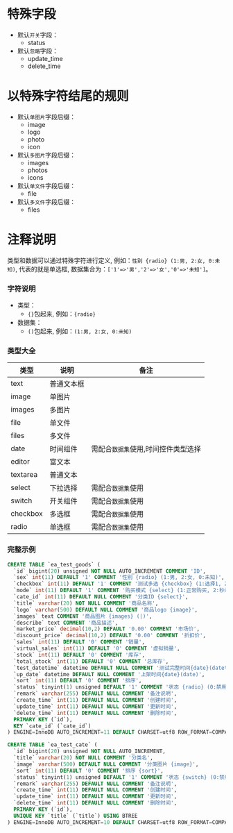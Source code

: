 # 特殊字段

* 默认`开关`字段：
    * status
* 默认`忽略`字段：
    * update_time
    * delete_time

# 以特殊字符结尾的规则

* 默认`单图片`字段后缀：
    * image
    * logo
    * photo
    * icon
* 默认`多图片`字段后缀：
    * images
    * photos
    * icons
* 默认`单文件`字段后缀：
    * file
* 默认`多文件`字段后缀：
    * files
    
# 注释说明

类型和数据可以通过特殊字符进行定义, 例如：`性别 {radio} (1:男, 2:女, 0:未知)`, 代表的就是单选框, 数据集合为：`['1'=>'男','2'=>'女','0'=>'未知']`。 

### 字符说明

* 类型：
    * `{}`包起来, 例如：`{radio}`
* 数据集：
    * `()`包起来, 例如：`(1:男, 2:女, 0:未知)`
    

### 类型大全

| 类型 | 说明 | 备注 |
| --- | --- | ---|
| text | 普通文本框 | | 
| image | 单图片 | | 
| images | 多图片 | | 
| file | 单文件 | | 
| files | 多文件 | | 
| date | 时间组件 | 需配合`数据集`使用,时间控件类型选择 | 
| editor | 富文本 | | 
| textarea | 普通文本 | | 
| select | 下拉选择| 需配合`数据集`使用 | 
| switch | 开关组件 | 需配合`数据集`使用| 
| checkbox | 多选框 |需配合`数据集`使用 | 
| radio | 单选框|需配合`数据集`使用 | 



### 完整示例

```sql
CREATE TABLE `ea_test_goods` (
  `id` bigint(20) unsigned NOT NULL AUTO_INCREMENT COMMENT 'ID',
  `sex` int(11) DEFAULT '1' COMMENT '性别 {radio} (1:男, 2:女, 0:未知)',
  `checkbox` int(11) DEFAULT '1' COMMENT '测试多选 {checkbox} (1:选择1, 2:选择2, 3:选择3)',
  `mode` int(11) DEFAULT '1' COMMENT '购买模式 {select} (1:正常购买, 2:秒杀活动)',
  `cate_id` int(11) DEFAULT NULL COMMENT '分类ID {select}',
  `title` varchar(20) NOT NULL COMMENT '商品名称',
  `logo` varchar(500) DEFAULT NULL COMMENT '商品logo {image}',
  `images` text COMMENT '商品图片 {images} (|)',
  `describe` text COMMENT '商品描述',
  `market_price` decimal(10,2) DEFAULT '0.00' COMMENT '市场价',
  `discount_price` decimal(10,2) DEFAULT '0.00' COMMENT '折扣价',
  `sales` int(11) DEFAULT '0' COMMENT '销量',
  `virtual_sales` int(11) DEFAULT '0' COMMENT '虚拟销量',
  `stock` int(11) DEFAULT '0' COMMENT '库存',
  `total_stock` int(11) DEFAULT '0' COMMENT '总库存',
  `test_datetime` datetime DEFAULT NULL COMMENT '测试完整时间{date}(datetime)',
  `up_date` datetime DEFAULT NULL COMMENT '上架时间{date}(date)',
  `sort` int(11) DEFAULT '0' COMMENT '排序',
  `status` tinyint(1) unsigned DEFAULT '1' COMMENT '状态 {radio} (0:禁用,1:启用)',
  `remark` varchar(255) DEFAULT NULL COMMENT '备注说明',
  `create_time` int(11) DEFAULT NULL COMMENT '创建时间',
  `update_time` int(11) DEFAULT NULL COMMENT '更新时间',
  `delete_time` int(11) DEFAULT NULL COMMENT '删除时间',
  PRIMARY KEY (`id`),
  KEY `cate_id` (`cate_id`)
) ENGINE=InnoDB AUTO_INCREMENT=11 DEFAULT CHARSET=utf8 ROW_FORMAT=COMPACT COMMENT='商品列表';
```

```sql
CREATE TABLE `ea_test_cate` (
  `id` bigint(20) unsigned NOT NULL AUTO_INCREMENT,
  `title` varchar(20) NOT NULL COMMENT '分类名',
  `image` varchar(500) DEFAULT NULL COMMENT '分类图片 {image}',
  `sort` int(11) DEFAULT '0' COMMENT '排序 {sort}',
  `status` tinyint(1) unsigned DEFAULT '1' COMMENT '状态 {switch} (0:禁用,1:启用)',
  `remark` varchar(255) DEFAULT NULL COMMENT '备注说明',
  `create_time` int(11) DEFAULT NULL COMMENT '创建时间',
  `update_time` int(11) DEFAULT NULL COMMENT '更新时间',
  `delete_time` int(11) DEFAULT NULL COMMENT '删除时间',
  PRIMARY KEY (`id`),
  UNIQUE KEY `title` (`title`) USING BTREE
) ENGINE=InnoDB AUTO_INCREMENT=10 DEFAULT CHARSET=utf8 ROW_FORMAT=COMPACT COMMENT='商品分类';
```

